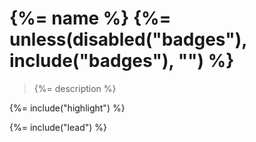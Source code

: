 # {%= name %} {%= unless(disabled("badges"), include("badges"), "") %}

> {%= description %}

{%= include("highlight") %}

{%= include("lead") %}
